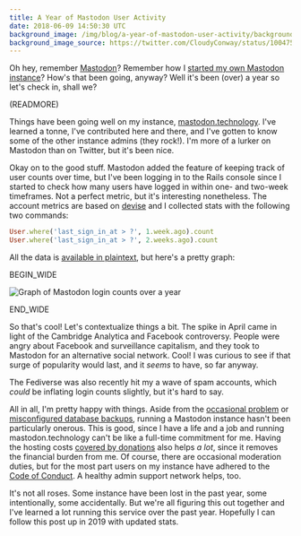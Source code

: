 ```yaml
---
title: A Year of Mastodon User Activity
date: 2018-06-09 14:50:30 UTC
background_image: /img/blog/a-year-of-mastodon-user-activity/background.jpg
background_image_source: https://twitter.com/CloudyConway/status/1004754417994862592
---
```


Oh hey, remember [Mastodon](https://joinmastodon.org)? Remember how I [started my own Mastodon instance](/blog/mastodon/)? How's that been going, anyway? Well it's been (over) a year so let's check in, shall we?

(READMORE)

Things have been going well on my instance, [mastodon.technology](https://mastodon.technology). I've learned a tonne, I've contributed here and there, and I've gotten to know some of the other instance admins (they rock!). I'm more of a lurker on Mastodon than on Twitter, but it's been nice.

Okay on to the good stuff. Mastodon added the feature of keeping track of user counts over time, but I've been logging in to the Rails console since I started to check how many users have logged in within one- and two-week timeframes. Not a perfect metric, but it's interesting nonetheless. The account metrics are based on [devise](https://github.com/plataformatec/devise) and I collected stats with the following two commands:

```rb
User.where('last_sign_in_at > ?', 1.week.ago).count
User.where('last_sign_in_at > ?', 2.weeks.ago).count
```

All the data is [available in plaintext](https://gist.github.com/ashfurrow/1954350316c180affa879ac3e74caba9), but here's a pretty graph:

BEGIN_WIDE

![Graph of Mastodon login counts over a year](/img/blog/a-year-of-mastodon-user-activity/graph.png)

END_WIDE

So that's cool! Let's contextualize things a bit. The spike in April came in light of the Cambridge Analytica and Facebook controversy. People were angry about Facebook and surveillance capitalism, and they took to Mastodon for an alternative social network. Cool! I was curious to see if that surge of popularity would last, and it _seems_ to have, so far anyway.

The Fediverse was also recently hit my a wave of spam accounts, which _could_ be inflating login counts slightly, but it's hard to say.

All in all, I'm pretty happy with things. Aside from the [occasional problem](https://github.com/tootsuite/mastodon/issues/6734) or [misconfigured database backups](https://gist.github.com/ashfurrow/abd1418399883b2bdfdd9a1f6120f139), running a Mastodon instance hasn't been particularly onerous. This is good, since I have a life and a job and running mastodon.technology can't be like a full-time commitment for me. Having the hosting costs [covered by donations](https://www.patreon.com/ashfurrow) also helps _a lot_, since it removes the financial burden from me. Of course, there are occasional moderation duties, but for the most part users on my instance have adhered to the [Code of Conduct](https://mastodon.technology/about/more). A healthy admin support network helps, too.

It's not all roses. Some instance have been lost in the past year, some intentionally, some accidentally. But we're all figuring this out together and I've learned a lot running this service over the past year. Hopefully I can follow this post up in 2019 with updated stats.

